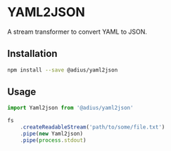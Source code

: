 # YAML2JSON

A stream transformer to convert YAML to JSON.


## Installation

```sh
npm install --save @adius/yaml2json
```


## Usage

```js
import Yaml2json from '@adius/yaml2json'

fs
	.createReadableStream('path/to/some/file.txt')
	.pipe(new Yaml2json)
	.pipe(process.stdout)
```
